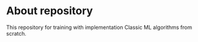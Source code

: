 # About repository
This repository for training with implementation Classic ML algorithms from scratch.